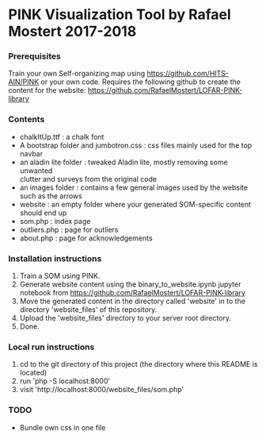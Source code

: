 # PINK Visualization Tool by Rafael Mostert 2017-2018

### Prerequisites
Train your own Self-organizing map using https://github.com/HITS-AIN/PINK or your own code.
Requires the following github to create the content for the website:
https://github.com/RafaelMostert/LOFAR-PINK-library



### Contents

- chalkItUp.ttf : a chalk font
- A bootstrap folder and jumbotron.css : css files mainly used for the top navbar
- an aladin lite folder : tweaked Aladin lite, mostly removing some unwanted  
    clutter and surveys from the original code
- an images folder : contains a few general images used by the website such as 
    the arrows
- website : an empty folder where your generated SOM-specific content 
    should end up
- som.php : index page
- outliers.php : page for outliers
- about.php : page for acknowledgements


### Installation instructions

1. Train a SOM using PINK.
2. Generate website content using the binary_to_website.ipynb jupyter notebook
    from https://github.com/RafaelMostert/LOFAR-PINK-library
3. Move the generated content in the directory called 'website' in to the directory 'website_files'
of this repository.
4. Upload the 'website_files' directory to your server root directory.
5. Done.


### Local run instructions
1. cd to the git directory of this project 
    (the directory where this README is located)
2. run 'php -S localhost:8000'
3. visit 'http://localhost:8000/website_files/som.php'


### TODO
- Bundle own css in one file
